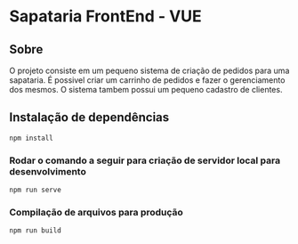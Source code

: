 # Sapataria FrontEnd - VUE 

## Sobre
O projeto consiste em um pequeno sistema de criação de pedidos para uma sapataria. 
É possivel criar um carrinho de pedidos e fazer o gerenciamento dos mesmos. 
O sistema tambem possui um pequeno cadastro de clientes. 

## Instalação de dependências
```
npm install
```

### Rodar o comando a seguir para criação de servidor local para desenvolvimento 
```
npm run serve
```

### Compilação de arquivos para produção
```
npm run build
```
